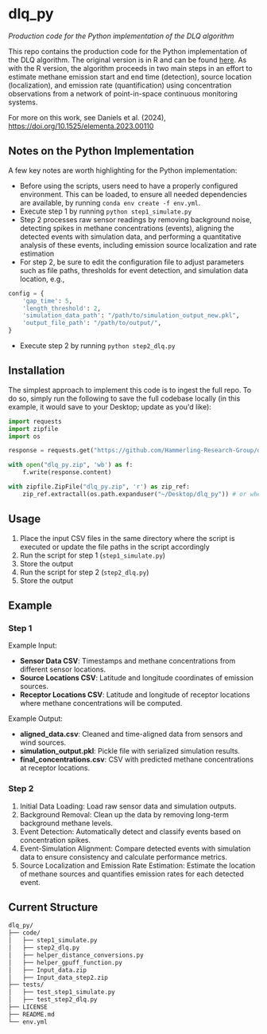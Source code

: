 # dlq_py
*Production code for the Python implementation of the DLQ algorithm*

This repo contains the production code for the Python implementation of the DLQ algorithm. The original version is in R and can be found [here](https://github.com/Hammerling-Research-Group/dlq). As with the R version, the algorithm proceeds in two main steps in an effort to estimate methane emission start and end time (detection), source location (localization), and emission rate (quantification) using concentration observations from a network of point-in-space continuous monitoring systems. 

For more on this work, see Daniels et al. (2024), https://doi.org/10.1525/elementa.2023.00110

## Notes on the Python Implementation

A few key notes are worth highlighting for the Python implementation: 

  - Before using the scripts, users need to have a properly configured environment. This can be loaded, to ensure all needed dependencies are available, by running `conda env create -f env.yml`.
  - Execute step 1 by running `python step1_simulate.py`
  - Step 2 processes raw sensor readings by removing background noise, detecting spikes in methane concentrations (events), aligning the detected events with simulation data, and performing a quantitative analysis of these events, including emission source localization and rate estimation
  - For step 2, be sure to edit the configuration file to adjust parameters such as file paths, thresholds for event detection, and simulation data location, e.g.,

```python
config = {
    'gap_time': 5,
    'length_threshold': 2,
    'simulation_data_path': "/path/to/simulation_output_new.pkl",
    'output_file_path': "/path/to/output/",
}
```

  - Execute step 2 by running `python step2_dlq.py`

## Installation

The simplest approach to implement this code is to ingest the full repo. To do so, simply run the following to save the full codebase locally (in this example, it would save to your Desktop; update as you'd like):

```python
import requests
import zipfile
import os

response = requests.get("https://github.com/Hammerling-Research-Group/dlq_py/archive/refs/heads/main.zip")

with open("dlq_py.zip", 'wb') as f:
    f.write(response.content)

with zipfile.ZipFile("dlq_py.zip", 'r') as zip_ref:
    zip_ref.extractall(os.path.expanduser("~/Desktop/dlq_py")) # or wherever you'd like
```

## Usage

  1. Place the input CSV files in the same directory where the script is executed or update the file paths in the script accordingly
  2. Run the script for step 1 (`step1_simulate.py`)
  3. Store the output
  4. Run the script for step 2 (`step2_dlq.py`)
  5. Store the output

## Example

### Step 1

Example Input:
  - **Sensor Data CSV**: Timestamps and methane concentrations from different sensor locations.
  - **Source Locations CSV**: Latitude and longitude coordinates of emission sources.
  - **Receptor Locations CSV**: Latitude and longitude of receptor locations where methane concentrations will be computed.
  
Example Output:
  - **aligned_data.csv**: Cleaned and time-aligned data from sensors and wind sources.
  - **simulation_output.pkl**: Pickle file with serialized simulation results.
  - **final_concentrations.csv**: CSV with predicted methane concentrations at receptor locations.

### Step 2

  1.	Initial Data Loading: Load raw sensor data and simulation outputs.
  2.	Background Removal: Clean up the data by removing long-term background methane levels.
  3.	Event Detection: Automatically detect and classify events based on concentration spikes.
  4.	Event-Simulation Alignment: Compare detected events with simulation data to ensure consistency and calculate performance metrics.
  5.	Source Localization and Emission Rate Estimation: Estimate the location of methane sources and quantifies emission rates for each detected event.

## Current Structure

```bash
dlq_py/
├── code/
│   ├── step1_simulate.py
│   ├── step2_dlq.py
│   ├── helper_distance_conversions.py
│   ├── helper_gpuff_function.py
│   ├── Input_data.zip
│   ├── Input_data_step2.zip
├── tests/
│   ├── test_step1_simulate.py
│   ├── test_step2_dlq.py
├── LICENSE
├── README.md
└── env.yml
```
